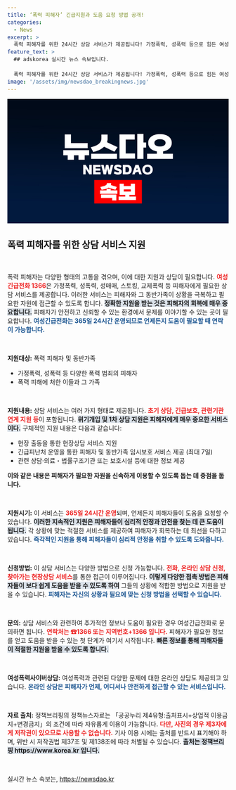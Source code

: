 ```yaml
---
title: ‘폭력 피해자’ 긴급지원과 도움 요청 방법 공개!
categories:
  - News
excerpt: >
  폭력 피해자를 위한 24시간 상담 서비스가 제공됩니다! 가정폭력, 성폭력 등으로 힘든 여성들에게 도움의 손길을 내밀며, 긴급 보호와 상담 서비스가 즉각 제공합니다. 지금 바로 1366에 연락하세요!
feature_text: >
  ## adskorea 실시간 뉴스 속보입니다.

  폭력 피해자를 위한 24시간 상담 서비스가 제공됩니다! 가정폭력, 성폭력 등으로 힘든 여성들에게 도움의 손길을 내밀며, 긴급 보호와 상담 서비스가 즉각 제공합니다. 지금 바로 1366에 연락하세요!
image: '/assets/img/newsdao_breakingnews.jpg'
---
```


<p><img src="/assets/img/newsdao_breakingnews.jpg" alt="adskorea 속보" /></p>

<h2 data-ke-size="size26">폭력 피해자를 위한 상담 서비스 지원</h2>

<p data-ke-size="size16">&nbsp;</p>

<p>폭력 피해자는 다양한 형태의 고통을 겪으며, 이에 대한 지원과 상담이 필요합니다. <b><span style="color: #ee2323;">여성긴급전화 1366</span></b>은 가정폭력, 성폭력, 성매매, 스토킹, 교제폭력 등 피해자에게 필요한 상담 서비스를 제공합니다. 이러한 서비스는 피해자와 그 동반가족이 상황을 극복하고 필요한 자원에 접근할 수 있도록 합니다. <b><span style="background-color: #21538527;">정확한 지원을 받는 것은 피해자의 회복에 매우 중요합니다.</span></b> 피해자가 안전하고 신뢰할 수 있는 환경에서 문제를 이야기할 수 있는 곳이 필요합니다. <b><span style="color: #1a5490;">여성긴급전화는 365일 24시간 운영되므로 언제든지 도움이 필요할 때 연락이 가능합니다.</span></b></p>

<p data-ke-size="size16">&nbsp;</p>

<p><b>지원대상:</b> 
폭력 피해자 및 동반가족</p>

<ul>
<li>가정폭력, 성폭력 등 다양한 폭력 범죄의 피해자</li>
<li>폭력 피해에 처한 이들과 그 가족</li>
</ul>

<p data-ke-size="size16">&nbsp;</p>

<p><b>지원내용:</b> 
상담 서비스는 여러 가지 형태로 제공됩니다. <b><span style="color: #ee2323;">초기 상담, 긴급보호, 관련기관 연계 지원 등</span></b>이 포함됩니다. <b><span style="background-color: #21538527;">위기개입 및 1차 상담 지원은 피해자에게 매우 중요한 서비스이다.</span></b> 구체적인 지원 내용은 다음과 같습니다:</p>

<ul>
<li>현장 출동을 통한 현장상담 서비스 지원</li>
<li>긴급피난처 운영을 통한 피해자 및 동반가족 임시보호 서비스 제공 (최대 7일)</li>
<li>관련 상담·의료・법률구조기관 또는 보호시설 등에 대한 정보 제공</li>
</ul>

<p><b>이와 같은 내용은 피해자가 필요한 자원을 신속하게 이용할 수 있도록 돕는 데 중점을 둡니다.</b></p>

<p data-ke-size="size16">&nbsp;</p>

<p><b>지원시기:</b> 
이 서비스는 <b><span style="color: #ee2323;">365일 24시간 운영</span></b>되며, 언제든지 피해자들이 도움을 요청할 수 있습니다. <b><span style="background-color: #21538527;">이러한 지속적인 지원은 피해자들이 심리적 안정과 안전을 찾는 데 큰 도움이 됩니다.</span></b> 각 상황에 맞는 적절한 서비스를 제공하여 피해자가 회복하는 데 최선을 다하고 있습니다. <b><span style="color: #1a5490;">즉각적인 지원을 통해 피해자들이 심리적 안정을 취할 수 있도록 도와줍니다.</span></b></p>

<p data-ke-size="size16">&nbsp;</p>

<p><b>신청방법:</b> 
이 상담 서비스는 다양한 방법으로 신청 가능합니다. <b><span style="color: #ee2323;">전화, 온라인 상담 신청, 찾아가는 현장상담 서비스</span></b>를 통한 접근이 이루어집니다. <b><span style="background-color: #21538527;">이렇게 다양한 접촉 방법은 피해자들이 보다 쉽게 도움을 받을 수 있도록 하여</span></b> 그들의 상황에 적합한 방법으로 지원을 받을 수 있습니다. <b><span style="color: #1a5490;">피해자는 자신의 상황과 필요에 맞는 신청 방법을 선택할 수 있습니다.</span></b></p>

<p data-ke-size="size16">&nbsp;</p>

<p><b>문의:</b> 
상담 서비스와 관련하여 추가적인 정보나 도움이 필요한 경우 여성긴급전화로 문의하면 됩니다. <b><span style="color: #ee2323;">연락처는 ☎1366 또는 지역번호+1366 입니다.</span></b> 피해자가 필요한 정보를 얻고 도움을 받을 수 있는 첫 단계가 여기서 시작됩니다. <b><span style="background-color: #21538527;">빠른 정보를 통해 피해자들이 적절한 지원을 받을 수 있도록 합니다.</span></b> </p>

<p data-ke-size="size16">&nbsp;</p>

<p><b>여성폭력사이버상담:</b> 
여성폭력과 관련된 다양한 문제에 대한 온라인 상담도 제공되고 있습니다. <b><span style="color: #1a5490;">온라인 상담은 피해자가 언제, 어디서나 안전하게 접근할 수 있는 서비스입니다.</span></b> </p>

<p data-ke-size="size16">&nbsp;</p>

<p><b>자료 출처:</b>
정책브리핑의 정책뉴스자료는 「공공누리 제4유형:출처표시+상업적 이용금지+변경금지」의 조건에 따라 자유롭게 이용이 가능합니다. <b><span style="color: #ee2323;">다만, 사진의 경우 제3자에게 저작권이 있으므로 사용할 수 없습니다.</span></b> 기사 이용 시에는 출처를 반드시 표기해야 하며, 위반 시 저작권법 제37조 및 제138조에 따라 처벌될 수 있습니다. <b><span style="background-color: #21538527;">출처는 정책브리핑 https://www.korea.kr 입니다.</span></b></p>

<p data-ke-size="size16">&nbsp;</p>
실시간 뉴스 속보는, <a href="https://newsdao.kr" rel="dofollow">https://newsdao.kr</a>


